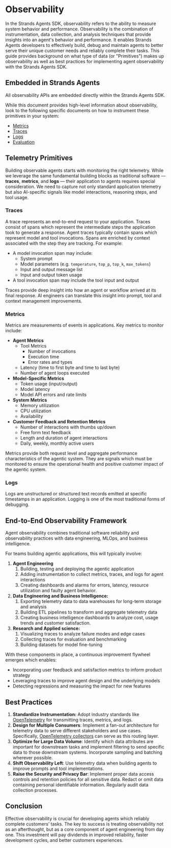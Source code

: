 # Observability

In the Strands Agents SDK, observability refers to the ability to measure system behavior and performance. Observability is the combination of instrumentation, data collection, and analysis techniques that provide insights into an agent's behavior and performance. It enables Strands Agents developers to effectively build, debug and maintain agents to better serve their unique customer needs and reliably complete their tasks. This guide provides background on what type of data (or "Primitives") makes up observability as well as best practices for implementing agent observability with the Strands Agents SDK. 

##  Embedded in Strands Agents
All observability APIs are embedded directly within the Strands Agents SDK. 

While this document provides high-level information about observability, look to the following specific documents on how to instrument these primitives in your system:
 
 * [Metrics](./metrics.md)
 * [Traces](./traces.md)
 * [Logs](./logs.md)
 * [Evaluation](./evaluation.md)


## Telemetry Primitives

Building observable agents starts with monitoring the right telemetry. While we leverage the same fundamental building blocks as traditional software — **traces**, **metrics**, and **logs** — their application to agents requires special consideration. We need to capture not only standard application telemetry but also AI-specific signals like model interactions, reasoning steps, and tool usage.

### Traces

A trace represents an end-to-end request to your application. Traces consist of spans which represent the intermediate steps the application took to generate a response. Agent traces typically contain spans which represent model and tool invocations. Spans are enriched by context associated with the step they are tracking. For example:

* A model invocation span may include:
    * System prompt
    * Model parameters (e.g. `temperature`, `top_p`, `top_k`, `max_tokens`)
    * Input and output message list
    * Input and output token usage
* A tool invocation span may include the tool input and output

Traces provide deep insight into how an agent or workflow arrived at its final response. AI engineers can translate this insight into prompt, tool and context management improvements.

### Metrics

Metrics are measurements of events in applications. Key metrics to monitor include: 

* **Agent Metrics**
    * Tool Metrics
        * Number of invocations
        * Execution time
        * Error rates and types
    * Latency (time to first byte and time to last byte)
    * Number of agent loops executed
* **Model-Specific Metrics**
    * Token usage (input/output)
    * Model latency
    * Model API errors and rate limits
* **System Metrics**
    * Memory utilization
    * CPU utilization
    * Availability
* **Customer Feedback and Retention Metrics**
    * Number of interactions with thumbs up/down
    * Free form text feedback
    * Length and duration of agent interactions
    * Daily, weekly, monthly active users

Metrics provide both request level and aggregate performance characteristics of the agentic system. They are signals which must be monitored to ensure the operational health and positive customer impact of the agentic system.

### Logs

Logs are unstructured or structured text records emitted at specific timestamps in an application. Logging is one of the most traditional forms of debugging. 

## End-to-End Observability Framework

Agent observability combines traditional software reliability and observability practices with data engineering, MLOps, and business intelligence.

For teams building agentic applications, this will typically involve:

1. **Agent Engineering**
    1. Building, testing and deploying the agentic application
    2. Adding instrumentation to collect metrics, traces, and logs for agent interactions
    3. Creating dashboards and alarms for errors, latency, resource utilization and faulty agent behavior.
2. **Data Engineering and Business Intelligence:**
    1. Exporting telemetry data to data warehouses for long-term storage and analysis
    2. Building ETL pipelines to transform and aggregate telemetry data
    3. Creating business intelligence dashboards to analyze cost, usage trends and customer satisfaction.
3. **Research and Applied science:**
    1. Visualizing traces to analyze failure modes and edge cases
    2. Collecting traces for evaluation and benchmarking
    3. Building datasets for model fine-tuning 


With these components in place, a continuous improvement flywheel emerges which enables:

* Incorporating user feedback and satisfaction metrics to inform product strategy
* Leveraging traces to improve agent design and the underlying models
* Detecting regressions and measuring the impact for new features

## Best Practices

1. **Standardize Instrumentation:** Adopt industry standards like [OpenTelemetry](https://opentelemetry.io/) for transmitting traces, metrics, and logs. 
2. **Design for Multiple Consumers**: Implement a fan-out architecture for telemetry data to serve different stakeholders and use cases. Specifically, [OpenTelemetry collectors](https://opentelemetry.io/docs/collector/) can serve as this routing layer.
3. **Optimize for Large Data Volume**: Identify which data attributes are important for downstream tasks and implement filtering to send specific data to those downstream systems. Incorporate sampling and batching wherever possible.
4. **Shift Observability Left**: Use telemetry data when building agents to improve prompts and tool implementations. 
5. **Raise the Security and Privacy Bar**: Implement proper data access controls and retention policies for all sensitive data. Redact or omit data containing personal identifiable information. Regularly audit data collection processes. 

## Conclusion

Effective observability is crucial for developing agents which reliably complete customers’ tasks. The key to success is treating observability not as an afterthought, but as a core component of agent engineering from day one. This investment will pay dividends in improved reliability, faster development cycles, and better customers experiences.
